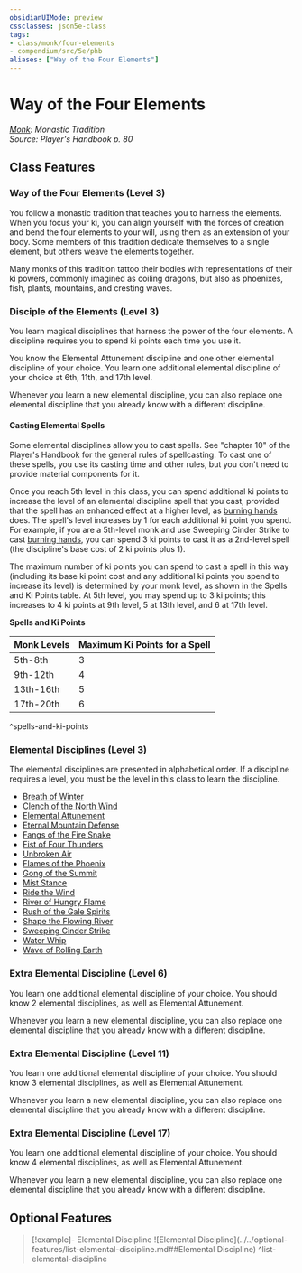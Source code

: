 ```yaml
---
obsidianUIMode: preview
cssclasses: json5e-class
tags:
- class/monk/four-elements
- compendium/src/5e/phb
aliases: ["Way of the Four Elements"]
---
```

# Way of the Four Elements
*[Monk](./monk.md#): Monastic Tradition*  
*Source: Player's Handbook p. 80*  


## Class Features

### Way of the Four Elements (Level 3)

You follow a monastic tradition that teaches you to harness the elements. When you focus your ki, you can align yourself with the forces of creation and bend the four elements to your will, using them as an extension of your body. Some members of this tradition dedicate themselves to a single element, but others weave the elements together.

Many monks of this tradition tattoo their bodies with representations of their ki powers, commonly imagined as coiling dragons, but also as phoenixes, fish, plants, mountains, and cresting waves.

### Disciple of the Elements (Level 3)

You learn magical disciplines that harness the power of the four elements. A discipline requires you to spend ki points each time you use it.

You know the Elemental Attunement discipline and one other elemental discipline of your choice. You learn one additional elemental discipline of your choice at 6th, 11th, and 17th level.

Whenever you learn a new elemental discipline, you can also replace one elemental discipline that you already know with a different discipline.

#### Casting Elemental Spells

Some elemental disciplines allow you to cast spells. See "chapter 10" of the Player's Handbook for the general rules of spellcasting. To cast one of these spells, you use its casting time and other rules, but you don't need to provide material components for it.

Once you reach 5th level in this class, you can spend additional ki points to increase the level of an elemental discipline spell that you cast, provided that the spell has an enhanced effect at a higher level, as [burning hands](../../spells/burning-hands.md#) does. The spell's level increases by 1 for each additional ki point you spend. For example, if you are a 5th-level monk and use Sweeping Cinder Strike to cast [burning hands](../../spells/burning-hands.md#), you can spend 3 ki points to cast it as a 2nd-level spell (the discipline's base cost of 2 ki points plus 1).

The maximum number of ki points you can spend to cast a spell in this way (including its base ki point cost and any additional ki points you spend to increase its level) is determined by your monk level, as shown in the Spells and Ki Points table. At 5th level, you may spend up to 3 ki points; this increases to 4 ki points at 9th level, 5 at 13th level, and 6 at 17th level.

**Spells and Ki Points**

| Monk Levels | Maximum Ki Points for a Spell |
|-------------|-------------------------------|
| 5th-8th | 3 |
| 9th-12th | 4 |
| 13th-16th | 5 |
| 17th-20th | 6 |
^spells-and-ki-points

### Elemental Disciplines (Level 3)

The elemental disciplines are presented in alphabetical order. If a discipline requires a level, you must be the level in this class to learn the discipline.

- [Breath of Winter](../../optional-features/breath-of-winter.md#)  
- [Clench of the North Wind](../../optional-features/clench-of-the-north-wind.md#)  
- [Elemental Attunement](../../optional-features/elemental-attunement.md#)  
- [Eternal Mountain Defense](../../optional-features/eternal-mountain-defense.md#)  
- [Fangs of the Fire Snake](../../optional-features/fangs-of-the-fire-snake.md#)  
- [Fist of Four Thunders](../../optional-features/fist-of-four-thunders.md#)  
- [Unbroken Air](../../optional-features/unbroken-air.md#)  
- [Flames of the Phoenix](../../optional-features/flames-of-the-phoenix.md#)  
- [Gong of the Summit](../../optional-features/gong-of-the-summit.md#)  
- [Mist Stance](../../optional-features/mist-stance.md#)  
- [Ride the Wind](../../optional-features/ride-the-wind.md#)  
- [River of Hungry Flame](../../optional-features/river-of-hungry-flame.md#)  
- [Rush of the Gale Spirits](../../optional-features/rush-of-the-gale-spirits.md#)  
- [Shape the Flowing River](../../optional-features/shape-the-flowing-river.md#)  
- [Sweeping Cinder Strike](../../optional-features/sweeping-cinder-strike.md#)  
- [Water Whip](../../optional-features/water-whip.md#)  
- [Wave of Rolling Earth](../../optional-features/wave-of-rolling-earth.md#)  

### Extra Elemental Discipline (Level 6)

You learn one additional elemental discipline of your choice. You should know 2 elemental disciplines, as well as Elemental Attunement.

Whenever you learn a new elemental discipline, you can also replace one elemental discipline that you already know with a different discipline.

### Extra Elemental Discipline (Level 11)

You learn one additional elemental discipline of your choice. You should know 3 elemental disciplines, as well as Elemental Attunement.

Whenever you learn a new elemental discipline, you can also replace one elemental discipline that you already know with a different discipline.

### Extra Elemental Discipline (Level 17)

You learn one additional elemental discipline of your choice. You should know 4 elemental disciplines, as well as Elemental Attunement.

Whenever you learn a new elemental discipline, you can also replace one elemental discipline that you already know with a different discipline.

## Optional Features

> [!example]- Elemental Discipline
> ![Elemental Discipline](../../optional-features/list-elemental-discipline.md##Elemental Discipline)
^list-elemental-discipline